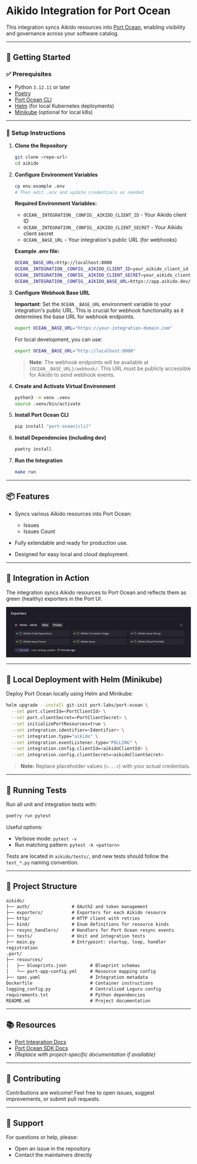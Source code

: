 # Aikido Integration for Port Ocean

This integration syncs Aikido resources into [Port Ocean](https://www.getport.io/), enabling visibility and governance across your software catalog.

---

## 🚀 Getting Started

### ✅ Prerequisites

* Python `3.12.11` or later
* [Poetry](https://python-poetry.org/)
* [Port Ocean CLI](https://pypi.org/project/port-ocean/)
* [Helm](https://helm.sh/) (for local Kubernetes deployments)
* [Minikube](https://minikube.sigs.k8s.io/) (optional for local k8s)

---

### 🔧 Setup Instructions

1. **Clone the Repository**

   ```sh
   git clone <repo-url>
   cd aikido
   ```

2. **Configure Environment Variables**

   ```sh
   cp env.example .env
   # Then edit .env and update credentials as needed
   ```

   **Required Environment Variables:**
   - `OCEAN__INTEGRATION__CONFIG__AIKIDO_CLIENT_ID` - Your Aikido client ID
   - `OCEAN__INTEGRATION__CONFIG__AIKIDO_CLIENT_SECRET` - Your Aikido client secret
   - `OCEAN__BASE_URL` - Your integration's public URL (for webhooks)

   **Example .env file:**
   ```bash
   OCEAN__BASE_URL=http://localhost:8000
   OCEAN__INTEGRATION__CONFIG__AIKIDO_CLIENT_ID=your_aikido_client_id
   OCEAN__INTEGRATION__CONFIG__AIKIDO_CLIENT_SECRET=your_aikido_client_secret
   OCEAN__INTEGRATION__CONFIG__AIKIDO_BASE_URL=https://app.aikido.dev/api/public/v1
   ```

3. **Configure Webhook Base URL**

   **Important**: Set the `OCEAN__BASE_URL` environment variable to your integration's public URL. This is crucial for webhook functionality as it determines the base URL for webhook endpoints.

   ```sh
   export OCEAN__BASE_URL="https://your-integration-domain.com"
   ```

   For local development, you can use:
   ```sh
   export OCEAN__BASE_URL="http://localhost:8000"
   ```

   > **Note**: The webhook endpoints will be available at `{OCEAN__BASE_URL}/webhook/`. This URL must be publicly accessible for Aikido to send webhook events.

4. **Create and Activate Virtual Environment**

   ```sh
   python3 -m venv .venv
   source .venv/bin/activate
   ```

5. **Install Port Ocean CLI**

   ```sh
   pip install "port-ocean[cli]"
   ```

6. **Install Dependencies (including dev)**

   ```sh
   poetry install
   ```

7. **Run the Integration**

   ```sh
   make run
   ```

---

## 📦 Features

* Syncs various Aikido resources into Port Ocean:

  * Issues
  * Issues Count

* Fully extendable and ready for production use.
* Designed for easy local and cloud deployment.

---

## 💪 Integration in Action

The integration syncs Aikido resources to Port Ocean and reflects them as green (healthy) exporters in the Port UI.

![Aikido Exporters Synced](aikido/docs/port-exporters-synced.png)

---

## 🧪 Local Deployment with Helm (Minikube)

Deploy Port Ocean locally using Helm and Minikube:

```sh
helm upgrade --install git-init port-labs/port-ocean \
  --set port.clientId=<PortClientId> \
  --set port.clientSecret=<PortClientSecret> \
  --set initializePortResources=true \
  --set integration.identifier=<Identifier> \
  --set integration.type="aikido" \
  --set integration.eventListener.type="POLLING" \
  --set integration.config.clientId=<aikidoClientId> \
  --set integration.config.clientSecret=<aikidoClientSecret>
```

> **Note:** Replace placeholder values (`<...>`) with your actual credentials.

---

## 🧰 Running Tests

Run all unit and integration tests with:

```sh
poetry run pytest
```

Useful options:

* Verbose mode: `pytest -v`
* Run matching pattern: `pytest -k <pattern>`

Tests are located in `aikido/tests/`, and new tests should follow the `test_*.py` naming convention.

---

## 📁 Project Structure

```
aikido/
├── auth/                # OAuth2 and token management
├── exporters/           # Exporters for each Aikido resource
├── http/                # HTTP client with retries
├── kind/                # Enum definitions for resource kinds
├── resync_handlers/     # Handlers for Port Ocean resync events
├── tests/               # Unit and integration tests
├── main.py              # Entrypoint: startup, loop, handler registration
.port/
├── resources/
│   ├── blueprints.json         # Blueprint schemas
│   └── port-app-config.yml     # Resource mapping config
├── spec.yaml                   # Integration metadata
Dockerfile                      # Container instructions
logging_config.py               # Centralized Loguru config
requirements.txt                # Python dependencies
README.md                       # Project documentation
```

---

## 📚 Resources

* [Port Integration Docs](https://docs.port.io/build-your-software-catalog/sync-data-to-catalog/)
* [Port Ocean SDK Docs](https://ocean.getport.io/develop-an-integration/)
* *(Replace with project-specific documentation if available)*

---

## 🤝 Contributing

Contributions are welcome!
Feel free to open issues, suggest improvements, or submit pull requests.

---

## 📧 Support

For questions or help, please:

* Open an issue in the repository
* Contact the maintainers directly
